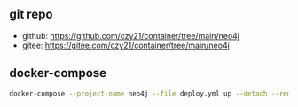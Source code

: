 ## git repo
  - github: https://github.com/czy21/container/tree/main/neo4j
  - gitee: https://gitee.com/czy21/container/tree/main/neo4j
## docker-compose
```bash
docker-compose --project-name neo4j --file deploy.yml up --detach --remove-orphans
```
